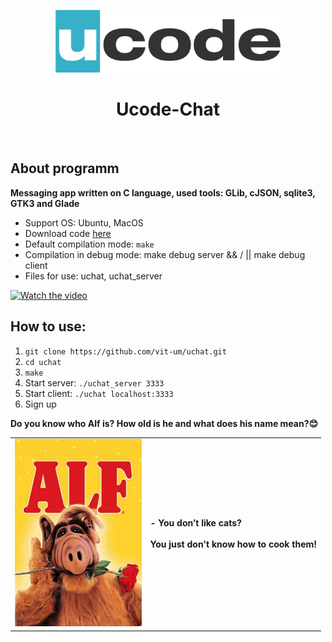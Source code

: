 <p align="center">
    <a href="https://ucode.world/en/" target="_blank">
        <img src="ucode_logo_minimal.png?raw=true" height="100px">
    </a>
    <h1 align="center">Ucode-Chat</h1>
    <br>
</p>

## About programm

**Messaging app written on C language, used tools: GLib, cJSON, sqlite3, GTK3 and Glade** 

- Support OS: Ubuntu, MacOS
- Download code [here](.)
- Default compilation mode: `make`
- Compilation in debug mode: make debug server && / || make debug client
- Files for use: uchat, uchat_server

[![Watch the video](https://i9.ytimg.com/vi_webp/nfWz2LhWfvM/mqdefault.webp?v=61ae0d42&sqp=CNSZuI0G&rs=AOn4CLAq7rQG4nKYbWiC5KCpXrSJPNoWPQ)](https://www.youtube.com/embed/nfWz2LhWfvM)

## How to use:
1. `git clone https://github.com/vit-um/uchat.git`
2. `cd uchat`
3. `make`
4. Start server: `./uchat_server 3333`
5. Start client: `./uchat localhost:3333`
6. Sign up

**Do you know who Alf is? How old is he and what does his name mean?😊**

<table>
	<tr>
		<td>
<a><img src="Alf.jpg" height="300px"></a>
		</td>
		<td>
<b>- You don’t like cats? <BR><BR>You just don't know how to cook them!</b>			
 		</td>
	</tr>
</table>

